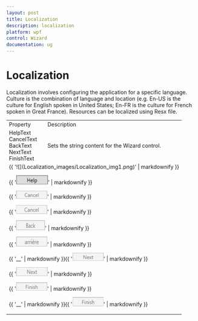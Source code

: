 ```yaml
---
layout: post
title: Localization
description: localization
platform: wpf
control: Wizard
documentation: ug
---
```


# Localization

Localization involves configuring the application for a specific language. Culture is the combination of language and location (e.g. En-US is the culture for English spoken in United States; En-FR is the culture for French spoken in Great France). Resources can be localized using Resx file.

<table>
<tr>
<td>
Property</td><td>
Description</td></tr>
<tr>
<td>
HelpText<br>CancelText<br>BackText<br>NextText<br>FinishText</td><td>
Sets the string content for the Wizard control.</td></tr>
<tr>
<td colspan = "2">
{{ '![](Localization_images/Localization_img1.png)' | markdownify }}


{{ '![](Localization_images/Localization_img2.png)' | markdownify }}


{{ '![](Localization_images/Localization_img3.png)' | markdownify }}


{{ '![](Localization_images/Localization_img4.png)' | markdownify }}


{{ '![](Localization_images/Localization_img5.png)' | markdownify }}


{{ '![](Localization_images/Localization_img6.png)' | markdownify }}


{{ '__' | markdownify }}{{ '![](Localization_images/Localization_img7.png)' | markdownify }}


{{ '![](Localization_images/Localization_img8.png)' | markdownify }}


{{ '![](Localization_images/Localization_img9.png)' | markdownify }}


{{ '__' | markdownify }}{{ '![](Localization_images/Localization_img10.png)' | markdownify }}


</td></tr>
</table>




